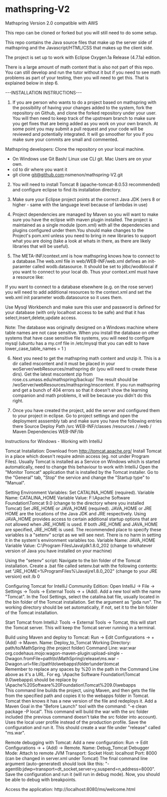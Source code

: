 # mathspring-V2

Mathspring Version 2.0 compatible with AWS

This repo can be cloned or forked but you will still need to do some setup.

This repo contains the Java source files that make up the server side of mathspring and the Javascript/HTML/CSS
that makes up the client side.

The project is set up to work with Eclipse Oxygen.1a Release (4.7.1a) edition.

There is a large amount of math content that is also not part of this repo.  You can still develop and run the tutor
without it but if you need to see math problems as part of your testing, then you will need to get this.
That is explained below in step 6.

---INSTALLATION INSTRUCTIONS---

1. If you are person who wants to do a project based on mathspring with the possibility of having your
changes added to the system, fork the repository on Github, and clone the forked repository under your user.
You will then need to keep track of the upstream branch to make sure you get 
fixes that are being added as you work on your own branch.  At some point you
may submit a pull request and your code will be reviewed and potentially integrated.
It will go smoother for you if you make sure your commits are small and commented.

Mathspring developers: Clone the repository on your local machine.
   - On Windows use Git Bash/  Linux use CLI git.  Mac Users are on your own.
   - cd to dir where you want it
   - git clone git@github.com:nsmenon/mathspring-V2.git


2. You will need to install Tomcat 8 (apache-tomcat-8.0.53 recommended) and configure eclipse to find its installation directory.

3.  Make sure your Eclipse project points at the correct Java JDK 
(vers 8 or higher - same with the language level because of lambdas in use)

4.  Project dependencies are managed by Maven so you will want to make sure you have the eclipse with maven plugin installed.
The project is maintained as a single module (pom.xml) with all the dependencies and plugins configured under them.You should make changes to the Project's pom.xml unless you
need to bring in new libraries to support what you are doing (take a look at
whats in there, as there are likely libraries that will be useful).

5. The META-INF/context.xml is how mathspring knows how to connect to a database.The web.xml file in web/WEB-INF/web.xml
defines an init-paramter called wodb.datasource.  It should be set to
jdbc/wodblocal if you want to connect to your local db.   Thus your context.xml
must have a resource like:

<Resource name="jdbc/wodblocal" type="javax.sql.DataSource"
            auth="Container" description="Mysql database for Mathforum"
            maxActive="100" maxIdle="30" maxWait="10000" username="MyDBUser"
            password="MyDBPassword" removeAbandoned="true" removeAbandonedTimeout="60"
            logAbandoned="true"  testWhileIdle="true"
            testOnBorrow="true"
            testOnReturn="true"
            timeBetweenEvictionRunMillis="600000"
            numTestsPerEvictionRun="10"
            validationQuery="SELECT 1"
            driverClassName="com.mysql.jdbc.Driver"
            url="jdbc:mysql://localhost/wayangoutpostdb?autoReconnect=true" />

If you want to connect to a database elsewhere (e.g. on the rose server) you will
need to add additional resources to the context.xml and set the web.xml init parameter wodb.datasource so it uses
them.

Use Mysql Workbench and make sure this user and password is defined for your database (with only localhost access to be safe) and that
it has select,insert,delete,update access.


Note:  The database was originally designed on a Windows machine where table names
are not case sensitive.   When you install the database on other systems that
have case sensitive file systems, you will need to configure mysql (ubuntu has a 
my.cnf file in /etc/mysql that you can edit  to have lower_case_table_names = 1 )


6. Next you need to get the mathspring math content and unzip it.  This is a dir
called mscontent and it must be placed in your woServer/webResources/mathspring dir (you will need 
to create these dirs).
Get the latest mscontent zip from rose.cs.umass.edu/mathspring/backup/
The result should be /woServer/webResources/mathspring/mscontent.  If you run 
mathspring and get a bunch of 404 errors so that it doesn't show the learning companion
and math problems, it will be because you didn't do this right.

7. Once you have created the project, add the server and configured them to your project in eclipse. Go to project settings
and open the deployment asssembly tab and make sure you have the following entries there
Source					Deploy Path
/src					WEB-INF/classes
/resources				/
/web					/
Maven Dependencies		WEB-INF/lib



Instructions for Windows - Working with IntelliJ

Tomcat Installation:
Download from http://tomcat.apache.org/
Install Tomcat in a place which doesn't require admin access (eg. not under Program Files).
Usually Tomcat is installed as a Service on Windows which is started automatically, need to change this behaviour to work with IntelliJ
Open the "Monitor Tomcat" application that is installed by the Tomcat installer. Go to the "General" tab, "Stop" the service and change the "Startup type" to "Manual".

Setting Environment Variables:
Set CATALINA_HOME (required).
Variable Name: CATALINA_HOME
Variable Value: F:\Apache Software Foundation\Tomcat 9.0 (change to the directory where you installed Tomcat)
Set JRE_HOME or JAVA_HOME (required).
JAVA_HOME or JRE HOME are the locations of the Java JDK and JRE respectively.
Using JAVA_HOME provides access to certain additional startup options that
are not allowed when JRE_HOME is used.
If both JRE_HOME and JAVA_HOME are specified, JRE_HOME is used.
The recommended place to specify these variables is a "setenv" script as we will see next.
There is no harm in setting it in the system's environment variables too.
Variable Name: JAVA_HOME
Variable Value: C:\Program Files\Java\jdk1.8.0_202 (change to whatever version of Java you have installed on your machine)

Using the "setenv" script:
Navigate to the bin folder of the Tomcat installation.
Create a .bat file called setenv.bat with the following contents:
set "JRE_HOME=%ProgramFiles%\Java\jre1.8.0_202" (change to your JRE version)
exit /b 0

Configuring Tomcat for IntelliJ Community Edition:
Open IntelliJ -> File -> Settings -> Tools -> External Tools -> + (Add).
Add a new tool with the name "Tomcat".
In the Tool Settings, select the catalina.bat file, usually located in the bin folder of the Tomcat installation.
Set the argument as "jpda run".
The working directory should be set automatically, if not, set it to the bin folder of the Tomcat installation.

Start Tomcat from IntelliJ:
Tools -> External Tools -> Tomcat, this will start the Tomcat server.
This will keep the Tomcat server running in a terminal.

Build using Maven and deploy to Tomcat:
Run -> Edit Configurations -> + (Add) -> Maven.
Name: Deploy_to_Tomcat
Working Directory: path/to/MathSpring (the project folder)
Command Line: war:war org.codehaus.mojo:wagon-maven-plugin:upload-single -Dwagon.fromFile=path\to\MathSpring\release\ms.war -Dwagon.url=file://path\to\webapps\folder\under\tomcat\
Remember to replace any spaces by %20 in the path in the Command Line above as it's a URL. For eg. \Apache Software Foundation\Tomcat 9.0\webapps\ should be replace by \Apache%20Software%20Foundation\Tomcat%209.0\webapps\
This command line builds the project, using Maven, and then gets the file from the specified path and copies it to the webapps folder in Tomcat. Tomcat then knows it has a new version of the file and redeploys it.
Add a Maven Goal in the "Before Launch" tool with the command: "-e clean package -P local".
This command will build the war with the src folder included (the previous command doesn't take the src folder into account). Uses the local user profile instead of the production profile.
Save the configuration and run it.
This should create a war file under "release" called "ms.war".

Remote debugging with Tomcat:
Add a new configuration: Run -> Edit Configurations -> + (Add) -> Remote.
Name: Debug_Tomcat
Debugger Mode: Attach to remote JVM
Transport: Socket
Host: localhost
Port: 8000 (can be changed in server.xml under Tomcat)
The final command line argument (auto-generated) should look like this: "-agentlib:jdwp=transport=dt_socket,server=y,suspend=n,address=8000".
Save the configuration and run it (will run in debug mode).
Now, you should be able to debug with breakpoints.

Access the application:
http://localhost:8080/ms/welcome.html